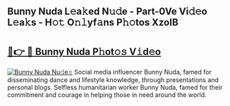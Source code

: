 ## Bunny Nuda L𝚎a𝚔ed N𝚞𝚍e - Part-0Ve Vi𝚍𝚎o L𝚎a𝚔s - H𝚘𝚝 O𝚗𝚕yf𝚊ns P𝚑𝚘tos XzoIB

# <h2><a href="http://kfewen.oniu.top/?m=Bunny+Nuda">🔗👉 🔴 Bunny Nuda P𝚑ot𝚘𝚜 V𝚒d𝚎o</a></h2>

[![Bunny Nuda Nu𝚍e𝚜](https://i.imgur.com/0qMVB7G.gif)](http://kfewen.oniu.top/?m=Bunny+Nuda)
Social media influencer Bunny Nuda, famed for disseminating dance and lifestyle knowledge, through presentations and personal blogs. Selfless humanitarian worker Bunny Nuda, famed for their commitment and courage in helping those in need around the world.  
